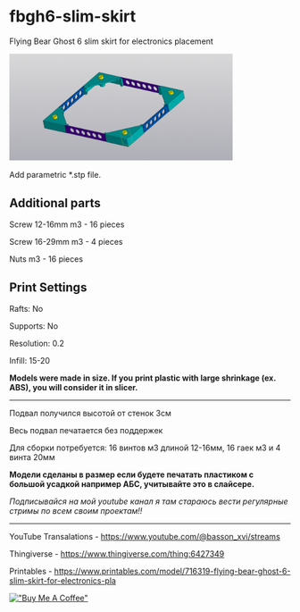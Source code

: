 # fbgh6-slim-skirt
Flying Bear Ghost 6 slim skirt for electronics placement


<img src="https://raw.githubusercontent.com/basson/fbgh6-slim-skirt/main/images/priview_1.png" width="400">

Add parametric *.stp file.

## Additional parts

Screw 12-16mm m3 - 16 pieces

Screw 16-29mm m3 - 4 pieces

Nuts m3 - 16 pieces

## Print Settings
Rafts: No

Supports: No

Resolution: 0.2

Infill: 15-20

**Models were made in size. If you print plastic with large shrinkage (ex. ABS), you will consider it in slicer.**

* * *

Подвал получился высотой от стенок 3см

Весь подвал печатается без поддержек 

Для сборки потребуется: 16 винтов м3 длиной 12-16мм, 16 гаек м3 и 4 винта 20мм

**Модели сделаны в размер если будете печатать пластиком с большой усадкой например АБС, учитывайте это в слайсере.**

*Подписывайся на мой youtube канал я там стараюсь вести регулярные стримы по всем своим проектам!!*

* * *

YouTube Transalations - https://www.youtube.com/@basson_xvi/streams

Thingiverse - https://www.thingiverse.com/thing:6427349

Printables - https://www.printables.com/model/716319-flying-bear-ghost-6-slim-skirt-for-electronics-pla

[!["Buy Me A Coffee"](https://www.buymeacoffee.com/assets/img/custom_images/orange_img.png)](https://www.buymeacoffee.com/basson)
